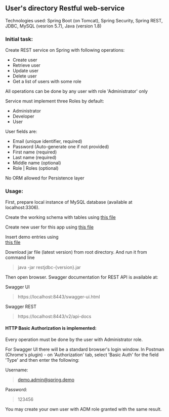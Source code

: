 ## User's directory Restful web-service
Technologies used: Spring Boot (on Tomcat), Spring Security, Spring REST, 
JDBC, MySQL (vesrion 5.7), Java (version 1.8)

### Initial task:
Create REST service on Spring with following operations:
- Create user
- Retrieve user
- Update user
- Delete user
- Get a list of users with some role 

All operations can be done by any user with role 'Administrator' only

Service must implement three Roles by default: 
- Administrator
- Developer
- User

User fields are:
- Email (unique identifier, required)
- Password (Auto-generate one if not provided)
- First name (required)
- Last name (required)
- Middle name (optional)
- Role | Roles (optional)

No ORM allowed for Persistence layer

### Usage:
First, prepare local instance of MySQL database (available at localhost:3306).


Create the working schema with tables using 
[this file](src/main/resources/sql/tables_create.sql)

Create new user for this app using 
[this file](src/main/resources/sql/db_user_create.sql)

Insert demo entries using  
[this file](src/main/resources/sql/demo_entries_insert.sql)

Download jar file (latest version) from root directory.
And run it from command line 
> java -jar restjdbc-{version}.jar 

Then open browser.
Swagger documentation for REST API is available at:

Swagger UI
> https://localhost:8443/swagger-ui.html

Swagger REST
> https://localhost:8443/v2/api-docs

#### HTTP Basic Authorization is implemented:

Every operation must be done by the user with Administrator role.

For Swagger UI there will be a standard browser's login window.
In Postman (Chrome's plugin) - on 'Authorization' tab, select 'Basic Auth'
for the field 'Type' and then enter the following:

Username:
> demo.admin@spring.demo

Password:
> 123456

You may create your own user with ADM role granted with the same result.